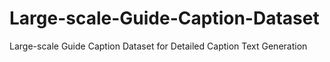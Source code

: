 # Large-scale-Guide-Caption-Dataset
Large-scale Guide Caption Dataset for Detailed Caption Text Generation
